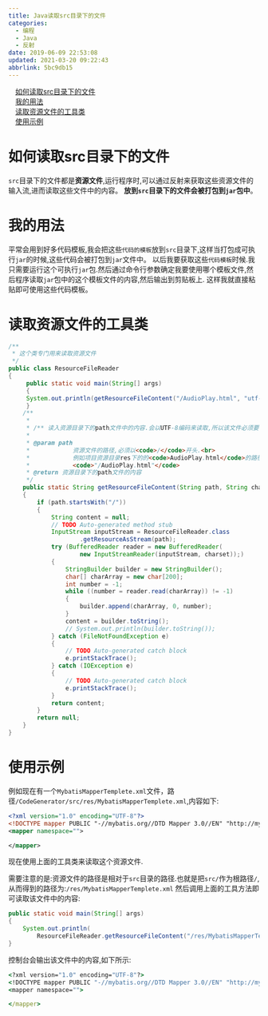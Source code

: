 ```yaml
---
title: Java读取src目录下的文件
categories: 
  - 编程
  - Java
  - 反射
date: 2019-06-09 22:53:08
updated: 2021-03-20 09:22:43
abbrlink: 5bc9db15
---
```

<div id='my_toc'><a href="/blog/5bc9db15/#如何读取src目录下的文件" class="header_1">如何读取src目录下的文件</a>&nbsp;<br><a href="/blog/5bc9db15/#我的用法" class="header_1">我的用法</a>&nbsp;<br><a href="/blog/5bc9db15/#读取资源文件的工具类" class="header_1">读取资源文件的工具类</a>&nbsp;<br><a href="/blog/5bc9db15/#使用示例" class="header_1">使用示例</a>&nbsp;<br></div>
<style>.header_1{margin-left: 1em;}.header_2{margin-left: 2em;}.header_3{margin-left: 3em;}.header_4{margin-left: 4em;}.header_5{margin-left: 5em;}.header_6{margin-left: 6em;}</style>
<!--more-->
<script>if (navigator.platform.search('arm')==-1){document.getElementById('my_toc').style.display = 'none';}var e,p = document.getElementsByTagName('p');while (p.length>0) {e = p[0];e.parentElement.removeChild(e);}</script>

<!--end-->
# 如何读取src目录下的文件
`src`目录下的文件都是**资源文件**,运行程序时,可以通过反射来获取这些资源文件的输入流,进而读取这些文件中的内容。
**放到`src`目录下的文件会被打包到`jar`包中**。
# 我的用法
平常会用到好多代码模板,我会把这些`代码的模板`放到`src`目录下,这样当打包成可执行`jar`的时候,这些代码会被打包到`jar`文件中。
以后我要获取这些`代码模板`时候.我只需要运行这个可执行`jar`包.然后通过命令行参数确定我要使用哪个模板文件,然后程序读取`jar`包中的这个模板文件的内容,然后输出到剪贴板上.
这样我就直接粘贴即可使用这些代码模板。
# 读取资源文件的工具类
```java
/**
 * 这个类专门用来读取资源文件
 */
public class ResourceFileReader
{
     public static void main(String[] args)
     {
     System.out.println(getResourceFileContent("/AudioPlay.html", "utf-8"));
     }
    /**
     * 
     * /** 读入资源目录下的path文件中的内容.会以UTF-8编码来读取,所以该文件必须要保存为UTF-8编码格式.
     * 
     * @param path
     *            资源文件的路径,必须以<code>/</code>开头.<br>
     *            例如项目资源目录res下的的<code>AudioPlay.html</code>的路径为:
     *            <code>"/AudioPlay.html"</code>
     * @return 资源目录下的path文件的内容
     */
    public static String getResourceFileContent(String path, String charset)
    {
        if (path.startsWith("/"))
        {
            String content = null;
            // TODO Auto-generated method stub
            InputStream inputStream = ResourceFileReader.class
                    .getResourceAsStream(path);
            try (BufferedReader reader = new BufferedReader(
                    new InputStreamReader(inputStream, charset));)
            {
                StringBuilder builder = new StringBuilder();
                char[] charArray = new char[200];
                int number = -1;
                while ((number = reader.read(charArray)) != -1)
                {
                    builder.append(charArray, 0, number);
                }
                content = builder.toString();
                // System.out.println(builder.toString());
            } catch (FileNotFoundException e)
            {
                // TODO Auto-generated catch block
                e.printStackTrace();
            } catch (IOException e)
            {
                // TODO Auto-generated catch block
                e.printStackTrace();
            }
            return content;
        }
        return null;
    }
}
```
# 使用示例
例如现在有一个`MybatisMapperTemplete.xml`文件，路径`/CodeGenerator/src/res/MybatisMapperTemplete.xml`,内容如下:
```xml
<?xml version="1.0" encoding="UTF-8"?>
<!DOCTYPE mapper PUBLIC "-//mybatis.org//DTD Mapper 3.0//EN" "http://mybatis.org/dtd/mybatis-3-mapper.dtd" >
<mapper namespace="">

</mapper>
```
现在使用上面的工具类来读取这个资源文件.

需要注意的是:资源文件的路径是相对于`src`目录的路径.也就是把`src/`作为根路径`/`,从而得到的路径为:`/res/MybatisMapperTemplete.xml`
然后调用上面的工具方法即可读取该文件中的内容:
```java
public static void main(String[] args)
{
    System.out.println(
        ResourceFileReader.getResourceFileContent("/res/MybatisMapperTemplete.xml", "utf-8"));
}
```
控制台会输出该文件中的内容,如下所示:
```cmd
<?xml version="1.0" encoding="UTF-8"?>
<!DOCTYPE mapper PUBLIC "-//mybatis.org//DTD Mapper 3.0//EN" "http://mybatis.org/dtd/mybatis-3-mapper.dtd" >
<mapper namespace="">

</mapper>
```
